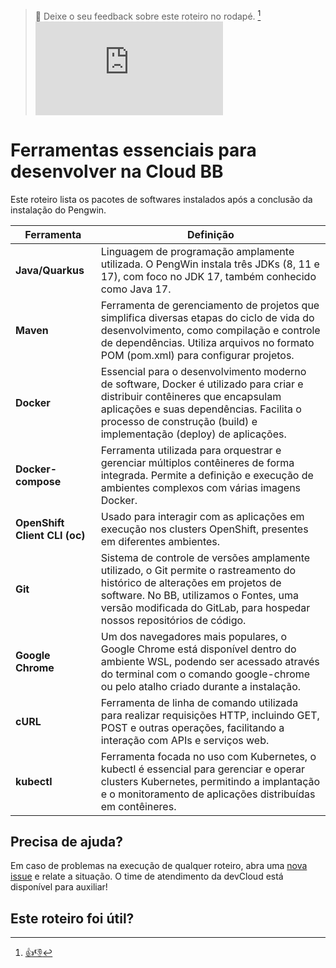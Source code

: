 > :speech_balloon: Deixe o seu feedback sobre este roteiro no rodapé. [^1]   
![](https://eni.bb.com.br/eni1/matomo.php?idsite=469&amp;rec=1&amp;url=https://fontes.intranet.bb.com.br/dev/publico/roteiros/-/blob/master/enxovalBB/referencias/principais_softwares_pengwin.md&amp;action_name=enxovalBB/referencias/principais_softwares_pengwin)

# Ferramentas essenciais para desenvolver na Cloud BB

Este roteiro lista os pacotes de softwares instalados após a conclusão da instalação do Pengwin. 

| Ferramenta | Definição |
| --- | --- |
|**Java/Quarkus** | Linguagem de programação amplamente utilizada. O PengWin instala três JDKs (8, 11 e 17), com foco no JDK 17, também conhecido como Java 17.| 
|**Maven**|Ferramenta de gerenciamento de projetos que simplifica diversas etapas do ciclo de vida do desenvolvimento, como compilação e controle de dependências. Utiliza arquivos no formato POM (pom.xml) para configurar projetos.|
|**Docker**| Essencial para o desenvolvimento moderno de software, Docker é utilizado para criar e distribuir contêineres que encapsulam aplicações e suas dependências. Facilita o processo de construção (build) e implementação (deploy) de aplicações.|
|**Docker-compose**| Ferramenta utilizada para orquestrar e gerenciar múltiplos contêineres de forma integrada. Permite a definição e execução de ambientes complexos com várias imagens Docker.|
|**OpenShift Client CLI (oc)**| Usado para interagir com as aplicações em execução nos clusters OpenShift, presentes em diferentes ambientes.|
|**Git**| Sistema de controle de versões amplamente utilizado, o Git permite o rastreamento do histórico de alterações em projetos de software. No BB, utilizamos o Fontes, uma versão modificada do GitLab, para hospedar nossos repositórios de código.|
|**Google Chrome**| Um dos navegadores mais populares, o Google Chrome está disponível dentro do ambiente WSL, podendo ser acessado através do terminal com o comando google-chrome ou pelo atalho criado durante a instalação.|
|**cURL**|Ferramenta de linha de comando utilizada para realizar requisições HTTP, incluindo GET, POST e outras operações, facilitando a interação com APIs e serviços web.|
|**kubectl**| Ferramenta focada no uso com Kubernetes, o kubectl é essencial para gerenciar e operar clusters Kubernetes, permitindo a implantação e o monitoramento de aplicações distribuídas em contêineres.|

## Precisa de ajuda?
Em caso de problemas na execução de qualquer roteiro, abra uma [nova issue](https://fontes.intranet.bb.com.br/dev/publico/atendimento/-/issues) e relate a situação. O time de atendimento da devCloud está disponível para auxiliar!  

## Este roteiro foi útil?
[^1]: [👍👎](http://feedback.dev.intranet.bb.com.br/?origem=roteiros&url_origem=fontes.intranet.bb.com.br/dev/publico/roteiros/-/blob/master/enxovalBB/referencias/principais_softwares_pengwin.md&amp;action_name=enxovalBB/referencias/arquivos_quarkus)
